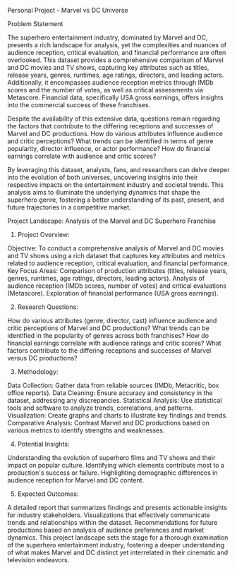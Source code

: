 Personal Project - Marvel vs DC Universe

Problem Statement

The superhero entertainment industry, dominated by Marvel and DC, presents a rich landscape for analysis, yet the complexities and nuances of audience reception, critical evaluation, and financial performance are often overlooked. This dataset provides a comprehensive comparison of Marvel and DC movies and TV shows, capturing key attributes such as titles, release years, genres, runtimes, age ratings, directors, and leading actors. Additionally, it encompasses audience reception metrics through IMDb scores and the number of votes, as well as critical assessments via Metascore. Financial data, specifically USA gross earnings, offers insights into the commercial success of these franchises.

Despite the availability of this extensive data, questions remain regarding the factors that contribute to the differing receptions and successes of Marvel and DC productions. How do various attributes influence audience and critic perceptions? What trends can be identified in terms of genre popularity, director influence, or actor performance? How do financial earnings correlate with audience and critic scores?

By leveraging this dataset, analysts, fans, and researchers can delve deeper into the evolution of both universes, uncovering insights into their respective impacts on the entertainment industry and societal trends. This analysis aims to illuminate the underlying dynamics that shape the superhero genre, fostering a better understanding of its past, present, and future trajectories in a competitive market.

Project Landscape: Analysis of the Marvel and DC Superhero Franchise
1. Project Overview:

Objective: To conduct a comprehensive analysis of Marvel and DC movies and TV shows using a rich dataset that captures key attributes and metrics related to audience reception, critical evaluation, and financial performance.
Key Focus Areas:
Comparison of production attributes (titles, release years, genres, runtimes, age ratings, directors, leading actors).
Analysis of audience reception (IMDb scores, number of votes) and critical evaluations (Metascore).
Exploration of financial performance (USA gross earnings).

2. Research Questions:

How do various attributes (genre, director, cast) influence audience and critic perceptions of Marvel and DC productions?
What trends can be identified in the popularity of genres across both franchises?
How do financial earnings correlate with audience ratings and critic scores?
What factors contribute to the differing receptions and successes of Marvel versus DC productions?

3. Methodology:

Data Collection: Gather data from reliable sources (IMDb, Metacritic, box office reports).
Data Cleaning: Ensure accuracy and consistency in the dataset, addressing any discrepancies.
Statistical Analysis: Use statistical tools and software to analyze trends, correlations, and patterns.
Visualization: Create graphs and charts to illustrate key findings and trends.
Comparative Analysis: Contrast Marvel and DC productions based on various metrics to identify strengths and weaknesses.

4. Potential Insights:

Understanding the evolution of superhero films and TV shows and their impact on popular culture.
Identifying which elements contribute most to a production's success or failure.
Highlighting demographic differences in audience reception for Marvel and DC content.

5. Expected Outcomes:

A detailed report that summarizes findings and presents actionable insights for industry stakeholders.
Visualizations that effectively communicate trends and relationships within the dataset.
Recommendations for future productions based on analysis of audience preferences and market dynamics.
This project landscape sets the stage for a thorough examination of the superhero entertainment industry, fostering a deeper understanding of what makes Marvel and DC distinct yet interrelated in their cinematic and television endeavors.
